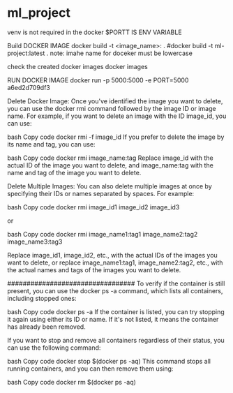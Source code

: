 # ml_project

venv is not required in the docker
$PORTT IS ENV VARIABLE 

Build DOCKER IMAGE
docker build -t <image_name>:<tagname> . #docker build -t ml-project:latest .
note: imahe name for doceker must be lowercase

check the created docker images 
docker images 

RUN DOCKER IMAGE 
docker run -p 5000:5000 -e PORT=5000 a6ed2d709df3

Delete Docker Image:
Once you've identified the image you want to delete, you can use the docker rmi command followed by the image ID or image name. For example, if you want to delete an image with the ID image_id, you can use:

bash
Copy code
docker rmi -f image_id
If you prefer to delete the image by its name and tag, you can use:

bash
Copy code
docker rmi image_name:tag
Replace image_id with the actual ID of the image you want to delete, and image_name:tag with the name and tag of the image you want to delete.

Delete Multiple Images:
You can also delete multiple images at once by specifying their IDs or names separated by spaces. For example:

bash
Copy code
docker rmi image_id1 image_id2 image_id3

or

bash
Copy code
docker rmi image_name1:tag1 image_name2:tag2 image_name3:tag3

Replace image_id1, image_id2, etc., with the actual IDs of the images you want to delete, or replace image_name1:tag1, image_name2:tag2, etc., with the actual names and tags of the images you want to delete.

#################################
To verify if the container is still present, you can use the docker ps -a command, which lists all containers, including stopped ones:

bash
Copy code
docker ps -a
If the container is listed, you can try stopping it again using either its ID or name. If it's not listed, it means the container has already been removed.

If you want to stop and remove all containers regardless of their status, you can use the following command:

bash
Copy code
docker stop $(docker ps -aq)
This command stops all running containers, and you can then remove them using:

bash
Copy code
docker rm $(docker ps -aq)